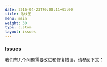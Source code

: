 ```yaml
---
date: 2016-04-23T20:08:11+01:00
title: 路线图
menu: main
weight: 30
type: custom
layout: issues
---
```


### Issues

我们有几个问题需要改进和修复错误，请参阅下文：
